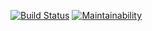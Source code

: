 [![Build Status](https://travis-ci.com/thesimpledev/thread_box.svg?branch=master)](https://travis-ci.com/thesimpledev/thread_box)
[![Maintainability](https://api.codeclimate.com/v1/badges/f0988795be9ae2e86782/maintainability)](https://codeclimate.com/github/thesimpledev/thread_box/maintainability)
